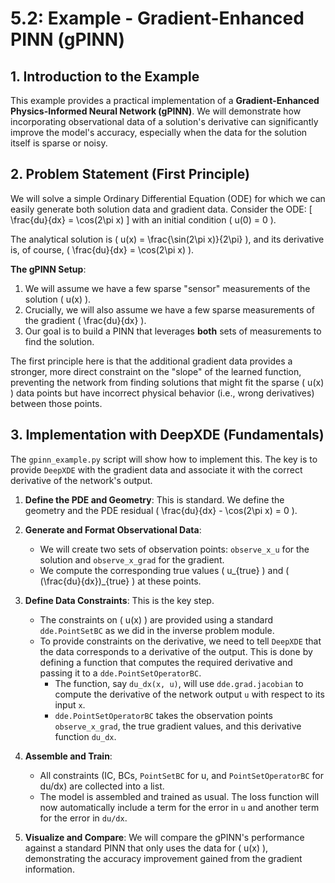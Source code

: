 # 5.2: Example - Gradient-Enhanced PINN (gPINN)

## 1. Introduction to the Example

This example provides a practical implementation of a **Gradient-Enhanced Physics-Informed Neural Network (gPINN)**. We will demonstrate how incorporating observational data of a solution's derivative can significantly improve the model's accuracy, especially when the data for the solution itself is sparse or noisy.

## 2. Problem Statement (First Principle)

We will solve a simple Ordinary Differential Equation (ODE) for which we can easily generate both solution data and gradient data. Consider the ODE:
\[
\frac{du}{dx} = \cos(2\pi x)
\]
with an initial condition \( u(0) = 0 \).

The analytical solution is \( u(x) = \frac{\sin(2\pi x)}{2\pi} \), and its derivative is, of course, \( \frac{du}{dx} = \cos(2\pi x) \).

**The gPINN Setup**:
1.  We will assume we have a few sparse "sensor" measurements of the solution \( u(x) \).
2.  Crucially, we will also assume we have a few sparse measurements of the gradient \( \frac{du}{dx} \).
3.  Our goal is to build a PINN that leverages **both** sets of measurements to find the solution.

The first principle here is that the additional gradient data provides a stronger, more direct constraint on the "slope" of the learned function, preventing the network from finding solutions that might fit the sparse \( u(x) \) data points but have incorrect physical behavior (i.e., wrong derivatives) between those points.

## 3. Implementation with DeepXDE (Fundamentals)

The `gpinn_example.py` script will show how to implement this. The key is to provide `DeepXDE` with the gradient data and associate it with the correct derivative of the network's output.

1.  **Define the PDE and Geometry**: This is standard. We define the geometry and the PDE residual \( \frac{du}{dx} - \cos(2\pi x) = 0 \).

2.  **Generate and Format Observational Data**:
    -   We will create two sets of observation points: `observe_x_u` for the solution and `observe_x_grad` for the gradient.
    -   We compute the corresponding true values \( u_{true} \) and \( (\frac{du}{dx})_{true} \) at these points.

3.  **Define Data Constraints**: This is the key step.
    -   The constraints on \( u(x) \) are provided using a standard `dde.PointSetBC` as we did in the inverse problem module.
    -   To provide constraints on the derivative, we need to tell `DeepXDE` that the data corresponds to a derivative of the output. This is done by defining a function that computes the required derivative and passing it to a `dde.PointSetOperatorBC`.
        -   The function, say `du_dx(x, u)`, will use `dde.grad.jacobian` to compute the derivative of the network output `u` with respect to its input `x`.
        -   `dde.PointSetOperatorBC` takes the observation points `observe_x_grad`, the true gradient values, and this derivative function `du_dx`.

4.  **Assemble and Train**:
    -   All constraints (IC, BCs, `PointSetBC` for u, and `PointSetOperatorBC` for du/dx) are collected into a list.
    -   The model is assembled and trained as usual. The loss function will now automatically include a term for the error in `u` and another term for the error in `du/dx`.

5.  **Visualize and Compare**: We will compare the gPINN's performance against a standard PINN that only uses the data for \( u(x) \), demonstrating the accuracy improvement gained from the gradient information.
